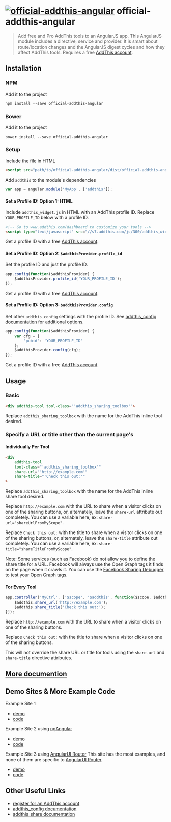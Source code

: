 # [![official-addthis-angular](http://cache.addthiscdn.com/www/160830bfaefda/style/images/wrapper/addthis-logo.svg)](https://www.addthis.com) official-addthis-angular
> Add free and Pro AddThis tools to an AngularJS app. This AngularJS module includes a directive, service and provider. It is smart about route/location changes and the AngularJS digest cycles and how they affect AddThis tools. Requires a free [AddThis account](https://www.addthis.com/register).


## Installation

### NPM

Add it to the project

```
npm install --save official-addthis-angular
```

### Bower

Add it to the project

```
bower install --save official-addthis-angular
```

### Setup

Include the file in HTML

```html
<script src="path/to/official-addthis-angular/dist/official-addthis-angular.js"></script>
```

Add `addthis` to the module's dependencies

```js
var app = angular.module('MyApp', ['addthis']);
```

#### Set a Profile ID: Option 1: HTML

Include `addthis_widget.js` in HTML with an AddThis profile ID. Replace `YOUR_PROFILE_ID` below with a profile ID.

```html
<!-- Go to www.addthis.com/dashboard to customize your tools -->
<script type="text/javascript" src="//s7.addthis.com/js/300/addthis_widget.js#pubid=YOUR_PROFILE_ID"></script>
```

Get a profile ID with a free [AddThis account](https://www.addthis.com/register).

#### Set a Profile ID: Option 2: `$addthisProvider.profile_id`
Set the profile ID and just the profile ID.

```js
app.config(function($addthisProvider) {
    $addthisProvider.profile_id('YOUR_PROFILE_ID');
});
```

Get a profile ID with a free [AddThis account](https://www.addthis.com/register).

#### Set a Profile ID: Option 3: `$addthisProvider.config`
Set other `addthis_config` settings with the profile ID. See <a href="https://www.addthis.com/academy/the-addthis_config-variable/">addthis_config documentation</a> for additional options.

```js
app.config(function($addthisProvider) {
    var cfg = {
        'pubid': 'YOUR_PROFILE_ID'
    };
    $addthisProvider.config(cfg);
});
```
Get a profile ID with a free [AddThis account](https://www.addthis.com/register).

## Usage

### Basic
```html
<div addthis-tool tool-class="'addthis_sharing_toolbox'">
```

Replace `addthis_sharing_toolbox` with the name for the AddThis inline tool desired.

### Specify a URL or title other than the current page's

#### Individually Per Tool
```html
<div
    addthis-tool
    tool-class="'addthis_sharing_toolbox'"
    share-url="'http://example.com'"
    share-title="'Check this out:'"
>
```

Replace `addthis_sharing_toolbox` with the name for the AddThis inline share tool desired.

Replace `http://example.com` with the URL to share when a visitor clicks on one of the sharing buttons, or, alternately, leave the `share-url` attribute out completely. You can use a variable here, ex: `share-url="shareUrlFromMyScope"`.

Replace `Check this out:` with the title to share when a visitor clicks on one of the sharing buttons, or, alternately, leave the `share-title` attribute out completely. You can use a variable here, ex: `share-title="shareTitleFromMyScope"`.

Note: Some services (such as Facebook) do not allow you to define the share title for a URL. Facebook will always use the Open Graph tags it finds on the page when it crawls it. You can use the [Facebook Sharing Debugger](https://developers.facebook.com/tools/debug/) to test your Open Graph tags.

#### For Every Tool

```js
app.controller('MyCtrl', ['$scope', '$addthis', function($scope, $addthis) {
    $addthis.share_url('http://example.com');
    $addthis.share_title('Check this out:');
}]);
```

Replace `http://example.com` with the URL to share when a visitor clicks on one of the sharing buttons.

Replace `Check this out:` with the title to share when a visitor clicks on one of the sharing buttons.

This will not override the share URL or title for tools using the `share-url` and `share-title` directive attributes.

## [More documention](http://www.addthis.com/angular/docs/)

## Demo Sites & More Example Code

Example Site 1
 - [demo](http://www.addthis.com/angular/test/example1/)
 - [code](http://www.github.com/addthis/official-addthis-angular/test/example1)

Example Site 2 using [ngAngular](https://docs.angularjs.org/api/ngRoute)
 - [demo](http://www.addthis.com/angular/test/example2/)
 - [code](http://www.github.com/addthis/official-addthis-angular/test/example2)

Example Site 3 using [AngularUI Router](https://github.com/angular-ui/ui-router)
This site has the most examples, and none of them are specific to [AngularUI Router](https://github.com/angular-ui/ui-router)
 - [demo](http://www.addthis.com/angular/test/example3/)
 - [code](http://www.github.com/addthis/official-addthis-angular/test/example3)

## Other Useful Links
 - [register for an AddThis account](https://www.addthis.com/register)
 - [addthis_config documentation](https://www.addthis.com/academy/the-addthis_config-variable/)
 - [addthis_share documentation](https://www.addthis.com/academy/the-addthis_share-variable/)
